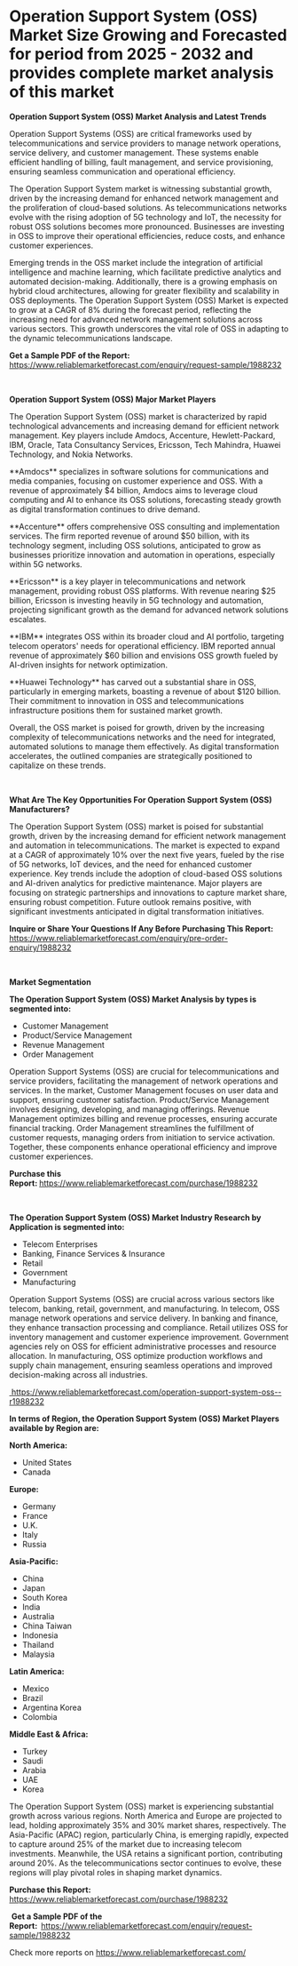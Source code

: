 <p><h1>Operation Support System (OSS) Market Size Growing and Forecasted for period from 2025 - 2032 and provides complete market analysis of this market</h1></p><p><strong>Operation Support System (OSS) Market Analysis and Latest Trends</strong></p>
<p><p>Operation Support Systems (OSS) are critical frameworks used by telecommunications and service providers to manage network operations, service delivery, and customer management. These systems enable efficient handling of billing, fault management, and service provisioning, ensuring seamless communication and operational efficiency.</p><p>The Operation Support System market is witnessing substantial growth, driven by the increasing demand for enhanced network management and the proliferation of cloud-based solutions. As telecommunications networks evolve with the rising adoption of 5G technology and IoT, the necessity for robust OSS solutions becomes more pronounced. Businesses are investing in OSS to improve their operational efficiencies, reduce costs, and enhance customer experiences.</p><p>Emerging trends in the OSS market include the integration of artificial intelligence and machine learning, which facilitate predictive analytics and automated decision-making. Additionally, there is a growing emphasis on hybrid cloud architectures, allowing for greater flexibility and scalability in OSS deployments. The Operation Support System (OSS) Market is expected to grow at a CAGR of 8% during the forecast period, reflecting the increasing need for advanced network management solutions across various sectors. This growth underscores the vital role of OSS in adapting to the dynamic telecommunications landscape.</p></p>
<p><strong>Get a Sample PDF of the Report:&nbsp;</strong> <a href="https://www.reliablemarketforecast.com/enquiry/request-sample/1988232?utm_campaign=3530&utm_medium=2&utm_source=Github&utm_content=ia&utm_term=28032025&utm_id=operation-support-system-oss">https://www.reliablemarketforecast.com/enquiry/request-sample/1988232</a></p>
<p>&nbsp;</p>
<p><strong>Operation Support System (OSS) Major Market Players</strong></p>
<p><p>The Operation Support System (OSS) market is characterized by rapid technological advancements and increasing demand for efficient network management. Key players include Amdocs, Accenture, Hewlett-Packard, IBM, Oracle, Tata Consultancy Services, Ericsson, Tech Mahindra, Huawei Technology, and Nokia Networks.</p><p>**Amdocs** specializes in software solutions for communications and media companies, focusing on customer experience and OSS. With a revenue of approximately $4 billion, Amdocs aims to leverage cloud computing and AI to enhance its OSS solutions, forecasting steady growth as digital transformation continues to drive demand.</p><p>**Accenture** offers comprehensive OSS consulting and implementation services. The firm reported revenue of around $50 billion, with its technology segment, including OSS solutions, anticipated to grow as businesses prioritize innovation and automation in operations, especially within 5G networks.</p><p>**Ericsson** is a key player in telecommunications and network management, providing robust OSS platforms. With revenue nearing $25 billion, Ericsson is investing heavily in 5G technology and automation, projecting significant growth as the demand for advanced network solutions escalates.</p><p>**IBM** integrates OSS within its broader cloud and AI portfolio, targeting telecom operators' needs for operational efficiency. IBM reported annual revenue of approximately $60 billion and envisions OSS growth fueled by AI-driven insights for network optimization.</p><p>**Huawei Technology** has carved out a substantial share in OSS, particularly in emerging markets, boasting a revenue of about $120 billion. Their commitment to innovation in OSS and telecommunications infrastructure positions them for sustained market growth.</p><p>Overall, the OSS market is poised for growth, driven by the increasing complexity of telecommunications networks and the need for integrated, automated solutions to manage them effectively. As digital transformation accelerates, the outlined companies are strategically positioned to capitalize on these trends.</p></p>
<p>&nbsp;</p>
<p><strong>What Are The Key Opportunities For Operation Support System (OSS) Manufacturers?</strong></p>
<p><p>The Operation Support System (OSS) market is poised for substantial growth, driven by the increasing demand for efficient network management and automation in telecommunications. The market is expected to expand at a CAGR of approximately 10% over the next five years, fueled by the rise of 5G networks, IoT devices, and the need for enhanced customer experience. Key trends include the adoption of cloud-based OSS solutions and AI-driven analytics for predictive maintenance. Major players are focusing on strategic partnerships and innovations to capture market share, ensuring robust competition. Future outlook remains positive, with significant investments anticipated in digital transformation initiatives.</p></p>
<p><strong>Inquire or Share Your Questions If Any Before Purchasing This Report:</strong> <a href="https://www.reliablemarketforecast.com/enquiry/pre-order-enquiry/1988232?utm_campaign=3530&utm_medium=2&utm_source=Github&utm_content=ia&utm_term=28032025&utm_id=operation-support-system-oss">https://www.reliablemarketforecast.com/enquiry/pre-order-enquiry/1988232</a></p>
<p>&nbsp;</p>
<p><strong>Market Segmentation</strong></p>
<p><strong>The Operation Support System (OSS) Market Analysis by types is segmented into:</strong></p>
<p><ul><li>Customer Management</li><li>Product/Service Management</li><li>Revenue Management</li><li>Order Management</li></ul></p>
<p><p>Operation Support Systems (OSS) are crucial for telecommunications and service providers, facilitating the management of network operations and services. In the market, Customer Management focuses on user data and support, ensuring customer satisfaction. Product/Service Management involves designing, developing, and managing offerings. Revenue Management optimizes billing and revenue processes, ensuring accurate financial tracking. Order Management streamlines the fulfillment of customer requests, managing orders from initiation to service activation. Together, these components enhance operational efficiency and improve customer experiences.</p></p>
<p><strong>Purchase this Report:&nbsp;</strong><a href="https://www.reliablemarketforecast.com/purchase/1988232?utm_campaign=3530&utm_medium=2&utm_source=Github&utm_content=ia&utm_term=28032025&utm_id=operation-support-system-oss">https://www.reliablemarketforecast.com/purchase/1988232</a></p>
<p>&nbsp;</p>
<p><strong>The Operation Support System (OSS) Market Industry Research by Application is segmented into:</strong></p>
<p><ul><li>Telecom Enterprises</li><li>Banking, Finance Services & Insurance</li><li>Retail</li><li>Government</li><li>Manufacturing</li></ul></p>
<p><p>Operation Support Systems (OSS) are crucial across various sectors like telecom, banking, retail, government, and manufacturing. In telecom, OSS manage network operations and service delivery. In banking and finance, they enhance transaction processing and compliance. Retail utilizes OSS for inventory management and customer experience improvement. Government agencies rely on OSS for efficient administrative processes and resource allocation. In manufacturing, OSS optimize production workflows and supply chain management, ensuring seamless operations and improved decision-making across all industries.</p></p>
<p><a href="https://www.reliablemarketforecast.com/operation-support-system-oss--r1988232?utm_campaign=3530&utm_medium=2&utm_source=Github&utm_content=ia&utm_term=28032025&utm_id=operation-support-system-oss">&nbsp;https://www.reliablemarketforecast.com/operation-support-system-oss--r1988232</a></p>
<p><strong>In terms of Region, the Operation Support System (OSS) Market Players available by Region are:</strong></p>
<p>
    <p> <strong> North America: </strong>
        <ul>
            <li>United States</li>
            <li>Canada</li>
        </ul>
        </p> 
    <p> <strong> Europe: </strong>
        <ul>
            <li>Germany</li>
            <li>France</li>
            <li>U.K.</li>
            <li>Italy</li>
            <li>Russia</li>
        </ul>
        </p> 
    <p> <strong> Asia-Pacific: </strong>
        <ul>
            <li>China</li>
            <li>Japan</li>
            <li>South Korea</li>
            <li>India</li>
            <li>Australia</li>
            <li>China Taiwan</li>
            <li>Indonesia</li>
            <li>Thailand</li>
            <li>Malaysia</li>
        </ul>
        </p> 
    <p> <strong> Latin America: </strong>
        <ul>
            <li>Mexico</li>
            <li>Brazil</li>
            <li>Argentina Korea</li>
            <li>Colombia</li>
        </ul>
        </p> 
    <p> <strong> Middle East & Africa: </strong>
        <ul>
            <li>Turkey</li>
            <li>Saudi</li>
            <li>Arabia</li>
            <li>UAE</li>
            <li>Korea</li>
        </ul>
    </p>
    </p>
<p><p>The Operation Support System (OSS) market is experiencing substantial growth across various regions. North America and Europe are projected to lead, holding approximately 35% and 30% market shares, respectively. The Asia-Pacific (APAC) region, particularly China, is emerging rapidly, expected to capture around 25% of the market due to increasing telecom investments. Meanwhile, the USA retains a significant portion, contributing around 20%. As the telecommunications sector continues to evolve, these regions will play pivotal roles in shaping market dynamics.</p></p>
<p><strong>Purchase this Report: </strong><a href="https://www.reliablemarketforecast.com/purchase/1988232?utm_campaign=3530&utm_medium=2&utm_source=Github&utm_content=ia&utm_term=28032025&utm_id=operation-support-system-oss">https://www.reliablemarketforecast.com/purchase/1988232</a></p>
<p>&nbsp;<strong>Get a Sample PDF of the Report:&nbsp;&nbsp;</strong><a href="https://www.reliablemarketforecast.com/enquiry/request-sample/1988232?utm_campaign=3530&utm_medium=2&utm_source=Github&utm_content=ia&utm_term=28032025&utm_id=operation-support-system-oss">https://www.reliablemarketforecast.com/enquiry/request-sample/1988232</a></p>
<p><strong></strong></p>
<p>Check more reports on <a href="https://www.reliablemarketforecast.com/?utm_campaign=3530&utm_medium=2&utm_source=Github&utm_content=ia&utm_term=28032025&utm_id=operation-support-system-oss">https://www.reliablemarketforecast.com/</a></p>